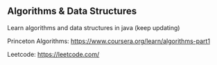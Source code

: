 ## Algorithms & Data Structures

Learn algorithms and data structures in java (keep updating)

Princeton Algorithms: https://www.coursera.org/learn/algorithms-part1

Leetcode: https://leetcode.com/
